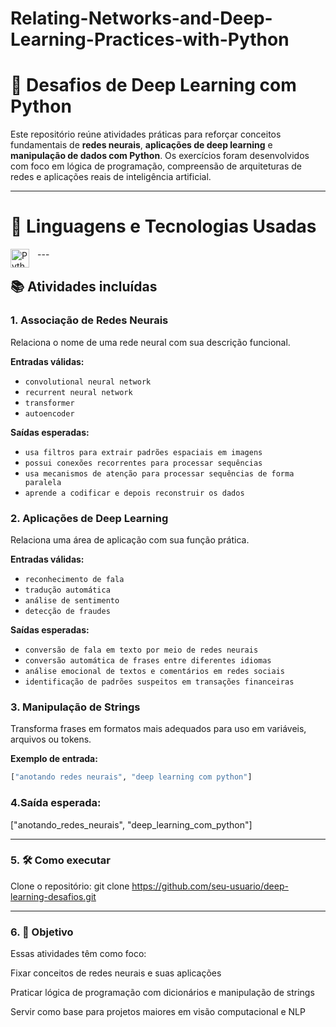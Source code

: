 # Relating-Networks-and-Deep-Learning-Practices-with-Python


# 🧠 Desafios de Deep Learning com Python

Este repositório reúne atividades práticas para reforçar conceitos fundamentais de **redes neurais**, **aplicações de deep learning** e **manipulação de dados com Python**. Os exercícios foram desenvolvidos com foco em lógica de programação, compreensão de arquiteturas de redes e aplicações reais de inteligência artificial.

---

# 🧪 Linguagens e Tecnologias Usadas

<p> <img align="left" alt="Python" title="Python" width="30px" style="padding-right: 10px;" src="https://cdn.jsdelivr.net/gh/devicons/devicon@latest/icons/python/python-original.svg"/> 
---
  
## 📚 Atividades incluídas

### 1. Associação de Redes Neurais

Relaciona o nome de uma rede neural com sua descrição funcional.

**Entradas válidas:**
- `convolutional neural network`
- `recurrent neural network`
- `transformer`
- `autoencoder`

**Saídas esperadas:**
- `usa filtros para extrair padrões espaciais em imagens`
- `possui conexões recorrentes para processar sequências`
- `usa mecanismos de atenção para processar sequências de forma paralela`
- `aprende a codificar e depois reconstruir os dados`

### 2. Aplicações de Deep Learning

Relaciona uma área de aplicação com sua função prática.

**Entradas válidas:**
- `reconhecimento de fala`
- `tradução automática`
- `análise de sentimento`
- `detecção de fraudes`

**Saídas esperadas:**
- `conversão de fala em texto por meio de redes neurais`
- `conversão automática de frases entre diferentes idiomas`
- `análise emocional de textos e comentários em redes sociais`
- `identificação de padrões suspeitos em transações financeiras`

### 3. Manipulação de Strings

Transforma frases em formatos mais adequados para uso em variáveis, arquivos ou tokens.

**Exemplo de entrada:**
```python
["anotando redes neurais", "deep learning com python"]
````

### 4.Saída esperada:
["anotando_redes_neurais", "deep_learning_com_python"]

---

### 5. 🛠️ Como executar

Clone o repositório:
git clone https://github.com/seu-usuario/deep-learning-desafios.git

---

### 6. 🎯 Objetivo
Essas atividades têm como foco:

Fixar conceitos de redes neurais e suas aplicações

Praticar lógica de programação com dicionários e manipulação de strings

Servir como base para projetos maiores em visão computacional e NLP
